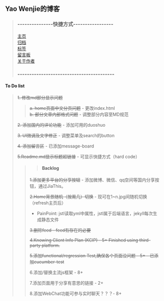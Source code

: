 ## Yao Wenjie的博客
> ### ---------------快捷方式-----------------
>
> [主页](http://yaowenjie.github.io) <br/>
> [归档](http://yaowenjie.github.io/categories) <br/>
> [标签](http://yaowenjie.github.io/tags) <br/>
> [留言板](http://yaowenjie.github.io/message-board) <br/>
> [关于作者](http://yaowenjie.github.io/about-author)
>
> ### -----------------------------------------


####  To Do list
> ~~1. 修改md部分显示问题~~
>>  ~~a. home页面中文分页问题~~ - 更改index.html <br/>
>>  ~~b. 部分文章内部格式问题~~ - 调整部分内容至MD规范
>
> ~~2. 添加国内的评论功能~~ - 添加可用的duoshuo
>
> ~~3. UI微调及文字修正~~ - 调整菜单及search的button
>
> ~~4. 添加留言区~~ - 已添加message-board
>
> ~~5.Readme.md显示标题超链接~~ - 可显示快捷方式（hard code）
>
>>> #### Backlog
>>
>> ~~1.添加更多平台的分享按钮~~ - 添加微博、微信、qq空间等国内分享按钮，通过JiaThis。
>>
>> ~~2.Home背景随机（按周几）切换~~ - 现可在1~n.jpg间随机切换（refresh主页后） <br/>
>> - PainPoint: jstl读取yml中属性，jstl属于后端语言，jekyll每次生成静态文件
>>
>> ~~3.删除feed - feed有存在的必要~~
>>
>> ~~4.Knowing Client Info Plan (KCIP) - 5+ Finished using third-party platform.~~
>>
>> ~~5.添加functional/regression Test,确保各个页面没问题 - 5+ - 已添加cucumber-test~~
>>
>> 6.添加/替换主流js框架 - 8+
>>
>> 7.添加页面用于分享有意思的链接 - 2+
>>
>> 8.添加WebChat功能可参与实时聊天？？？- 8+
>>
>>
